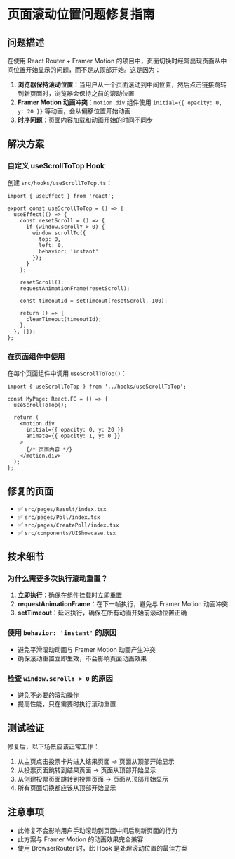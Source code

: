 # 页面滚动位置问题修复指南

## 问题描述

在使用 React Router + Framer Motion 的项目中，页面切换时经常出现页面从中间位置开始显示的问题，而不是从顶部开始。这是因为：

1. **浏览器保持滚动位置**：当用户从一个页面滚动到中间位置，然后点击链接跳转到新页面时，浏览器会保持之前的滚动位置
2. **Framer Motion 动画冲突**：`motion.div` 组件使用 `initial={{ opacity: 0, y: 20 }}` 等动画，会从偏移位置开始动画
3. **时序问题**：页面内容加载和动画开始的时间不同步

## 解决方案

### 自定义 useScrollToTop Hook

创建 `src/hooks/useScrollToTop.ts`：

```tsx
import { useEffect } from 'react';

export const useScrollToTop = () => {
  useEffect(() => {
    const resetScroll = () => {
      if (window.scrollY > 0) {
        window.scrollTo({
          top: 0,
          left: 0,
          behavior: 'instant'
        });
      }
    };
    
    resetScroll();
    requestAnimationFrame(resetScroll);
    
    const timeoutId = setTimeout(resetScroll, 100);
    
    return () => {
      clearTimeout(timeoutId);
    };
  }, []);
};
```

### 在页面组件中使用

在每个页面组件中调用 `useScrollToTop()`：

```tsx
import { useScrollToTop } from '../hooks/useScrollToTop';

const MyPage: React.FC = () => {
  useScrollToTop();
  
  return (
    <motion.div
      initial={{ opacity: 0, y: 20 }}
      animate={{ opacity: 1, y: 0 }}
    >
      {/* 页面内容 */}
    </motion.div>
  );
};
```

## 修复的页面

- ✅ `src/pages/Result/index.tsx`
- ✅ `src/pages/Poll/index.tsx`
- ✅ `src/pages/CreatePoll/index.tsx`
- ✅ `src/components/UIShowcase.tsx`

## 技术细节

### 为什么需要多次执行滚动重置？

1. **立即执行**：确保在组件挂载时立即重置
2. **requestAnimationFrame**：在下一帧执行，避免与 Framer Motion 动画冲突
3. **setTimeout**：延迟执行，确保在所有动画开始前滚动位置正确

### 使用 `behavior: 'instant'` 的原因

- 避免平滑滚动动画与 Framer Motion 动画产生冲突
- 确保滚动重置立即生效，不会影响页面动画效果

### 检查 `window.scrollY > 0` 的原因

- 避免不必要的滚动操作
- 提高性能，只在需要时执行滚动重置

## 测试验证

修复后，以下场景应该正常工作：

1. 从主页点击投票卡片进入结果页面 → 页面从顶部开始显示
2. 从投票页面跳转到结果页面 → 页面从顶部开始显示
3. 从创建投票页面跳转到投票页面 → 页面从顶部开始显示
4. 所有页面切换都应该从顶部开始显示

## 注意事项

- 此修复不会影响用户手动滚动到页面中间后刷新页面的行为
- 此方案与 Framer Motion 的动画效果完全兼容
- 使用 BrowserRouter 时，此 Hook 是处理滚动位置的最佳方案
